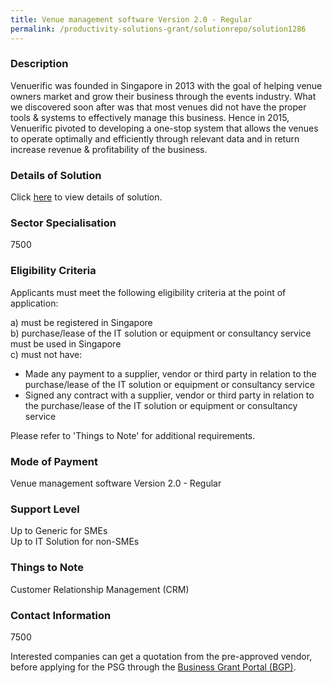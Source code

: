 ```yaml
---
title: Venue management software Version 2.0 - Regular
permalink: /productivity-solutions-grant/solutionrepo/solution1286
---
```


### Description

Venuerific was founded in Singapore in 2013 with the goal of helping venue owners market and grow their business through the events industry. What we discovered soon after was that most venues did not have the proper tools & systems to effectively manage this business. Hence in 2015, Venuerific pivoted to developing a one-stop system that allows the venues to operate optimally and efficiently through relevant data and in return increase revenue & profitability of the business.

### Details of Solution

Click <a href='VENUERIFIC PTE. LTD.' target='_blank' rel='noopener'>here</a> to view details of solution.

### Sector Specialisation

 7500 

### Eligibility Criteria

Applicants must meet the following eligibility criteria at the point of application:

a) must be registered in Singapore <br>
b) purchase/lease of the IT solution or equipment or consultancy service must be used in Singapore <br>
c) must not have:
- Made any payment to a supplier, vendor or third party in relation to the purchase/lease of the IT solution or equipment or consultancy service
- Signed any contract with a supplier, vendor or third party in relation to the purchase/lease of the IT solution or equipment or consultancy service

Please refer to 'Things to Note' for additional requirements.

### Mode of Payment
Venue management software Version 2.0 - Regular

### Support Level
Up to Generic for SMEs <br>
Up to IT Solution for non-SMEs

### Things to Note
Customer Relationship Management (CRM)

### Contact Information
7500

Interested companies can get a quotation from the pre-approved vendor, before applying for the PSG through the <a target='_blank' rel='noopener' href='https://www.businessgrants.gov.sg/'>Business Grant Portal (BGP)</a>.
